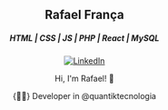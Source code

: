 <h2 align="center">Rafael França</h2>



<h5 align="center">HTML | CSS | JS | PHP | React | MySQL</h5>

<p align="center">
  <a href="https://www.linkedin.com/in/ralfranca/" target="_blank">
    <img src="https://img.shields.io/badge/LinkedIn-blue?style=for-the-badge&logo=linkedin&logoColor=white" alt="LinkedIn">
  </a>
</p>

<p align="center">Hi, I'm Rafael! 👋</p>
<p align="center">{👨‍💻} Developer in @quantiktecnologia</p>

<!--
**ralfranca/ralfranca** is a ✨ _special_ ✨ repository because its `README.md` (this file) appears on your GitHub profile.

Here are some ideas to get you started:

- 🔭 I’m currently working on ...
- 🌱 I’m currently learning ...
- 👯 I’m looking to collaborate on ...
- 🤔 I’m looking for help with ...
- 💬 Ask me about ...
- 📫 How to reach me: ...
- 😄 Pronouns: ...
- ⚡ Fun fact: ...
-->
